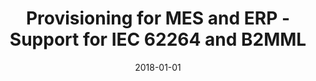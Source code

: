 ---
abstract: ''
authors:
- Bernhard Wally
date: '2018-01-01'
featured: false
links:
- name: Publik
  url: https://publik.tuwien.ac.at/showentry.php?ID=276188&lang=1
publication_types:
- '4'
publishDate: '2018-01-01'
title: Provisioning for MES and ERP - Support for IEC 62264 and B2MML
url_pdf: https://publik.tuwien.ac.at/files/publik_276188.pdf
---